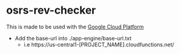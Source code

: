 # osrs-rev-checker
This is made to be used with the [Google Cloud Platform](https://cloud.google.com/)

- Add the base-url into ./app-engine/base-url.txt
  - i.e https://us-central1-[PROJECT_NAME].cloudfunctions.net/